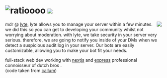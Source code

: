 <h1 align="left">
 <img src="https://raw.githubusercontent.com/aljndaro/aljndaro/refs/heads/main/urmom.svg" alt="ratioooo" /> 
 <img src="https://skillicons.dev/icons?i=angular,mongodb,nextjs,firebase,ts,python,js,nodejs,stackoverflow,nestjs,express,cs" />
 
</h1>
<img align="right" style="padding-bottom:12px;" src="https://lanyard-profile-readme.vercel.app/api/996916060806709379"></img>

mdr @ [lyte](https://github.com/lyteus), lyte allows you to manage your server within a few minutes. we did this so you can get to developing your community whilst not worrying about moderation. with lyte, we take security in your server very serious. therefore, we are going to notify you inside of your DMs when we detect a suspicious audit log in your server. Our bots are easily customizable, allowing you to make your bot fit your needs.
 <br>

full-stack web dev working with [nextjs](https://nextjs.org) and [express](https://express.com) professional connoisseur of dutch bros .
<br>
(code taken from [callum](https://github.com/callumisdumb))
